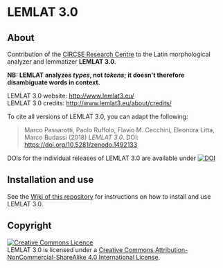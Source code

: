 # LEMLAT 3.0

## About

Contribution of the [CIRCSE Research Centre](https://centridiricerca.unicatt.it/circse_index.html) to the Latin morphological analyzer and lemmatizer **LEMLAT 3.0**.

**NB: LEMLAT analyzes *types*, not *tokens*; it doesn't therefore disambiguate words in context.**


LEMLAT 3.0 website: http://www.lemlat3.eu/<br />
LEMLAT 3.0 credits: http://www.lemlat3.eu/about/credits/

To cite all versions of LEMLAT 3.0, you can adapt the following:

>Marco Passarotti, Paolo Ruffolo, Flavio M. Cecchini, Eleonora Litta, Marco Budassi (2018) *LEMLAT 3.0*. DOI: https://doi.org/10.5281/zenodo.1492133

DOIs for the individual releases of LEMLAT 3.0 are available under [![DOI](https://zenodo.org/badge/DOI/10.5281/zenodo.1492133.svg)](https://doi.org/10.5281/zenodo.1492133)

## Installation and use

See the [Wiki of this repository](https://github.com/CIRCSE/LEMLAT3/wiki) for instructions on how to install and use LEMLAT 3.0.

## Copyright

<a rel="license" href="http://creativecommons.org/licenses/by-nc-sa/4.0/"><img alt="Creative Commons Licence" style="border-width:0" src="https://i.creativecommons.org/l/by-nc-sa/4.0/88x31.png" /></a><br />LEMLAT 3.0 is licensed under a <a rel="license" href="http://creativecommons.org/licenses/by-nc-sa/4.0/">Creative Commons Attribution-NonCommercial-ShareAlike 4.0 International License</a>.
